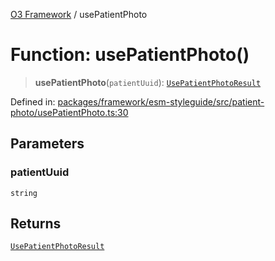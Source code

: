 [O3 Framework](../API.md) / usePatientPhoto

# Function: usePatientPhoto()

> **usePatientPhoto**(`patientUuid`): [`UsePatientPhotoResult`](../interfaces/UsePatientPhotoResult.md)

Defined in: [packages/framework/esm-styleguide/src/patient-photo/usePatientPhoto.ts:30](https://github.com/openmrs/openmrs-esm-core/blob/85cde3ce59cd3d29230c98040a3f53525e808725/packages/framework/esm-styleguide/src/patient-photo/usePatientPhoto.ts#L30)

## Parameters

### patientUuid

`string`

## Returns

[`UsePatientPhotoResult`](../interfaces/UsePatientPhotoResult.md)
